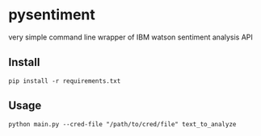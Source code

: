 # pysentiment
very simple command line wrapper of IBM watson sentiment analysis API

## Install
```
pip install -r requirements.txt
```

## Usage
```
python main.py --cred-file "/path/to/cred/file" text_to_analyze
```
